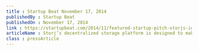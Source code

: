```yaml
---
title : Startup Beat November 17, 2014
publishedBy : Startup Beat
publishedOn : November 17, 2014
link : https://startupbeat.com/2014/11/featured-startup-pitch-storjs-id4014/
articleName : Storj’s decentralized storage platform is designed to make the cloud secure for everyone
class : pressArticle
---
```

